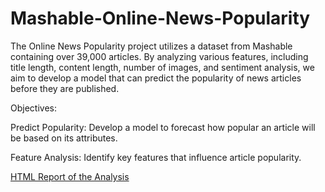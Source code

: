 # Mashable-Online-News-Popularity

The Online News Popularity project utilizes a dataset from Mashable containing over 39,000 articles. By analyzing various features, including title length, content length, number of images, and sentiment analysis, we aim to develop a model that can predict the popularity of news articles before they are published.

Objectives:

Predict Popularity: Develop a model to forecast how popular an article will be based on its attributes.

Feature Analysis: Identify key features that influence article popularity.

[HTML Report of the Analysis](https://rpubs.com/Pallabi27/online-news-popularity)
